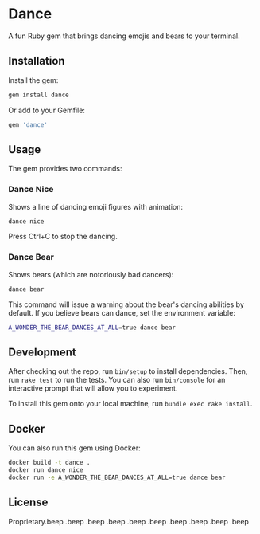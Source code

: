 # Dance

A fun Ruby gem that brings dancing emojis and bears to your terminal.

## Installation

Install the gem:

```bash
gem install dance
```

Or add to your Gemfile:

```ruby
gem 'dance'
```

## Usage

The gem provides two commands:

### Dance Nice

Shows a line of dancing emoji figures with animation:

```bash
dance nice
```

Press Ctrl+C to stop the dancing.

### Dance Bear

Shows bears (which are notoriously bad dancers):

```bash
dance bear
```

This command will issue a warning about the bear's dancing abilities by default. If you believe bears can dance, set the environment variable:

```bash
A_WONDER_THE_BEAR_DANCES_AT_ALL=true dance bear
```

## Development

After checking out the repo, run `bin/setup` to install dependencies. Then, run `rake test` to run the tests. You can also run `bin/console` for an interactive prompt that will allow you to experiment.

To install this gem onto your local machine, run `bundle exec rake install`.

## Docker

You can also run this gem using Docker:

```bash
docker build -t dance .
docker run dance nice
docker run -e A_WONDER_THE_BEAR_DANCES_AT_ALL=true dance bear
```

## License

Proprietary.beep
.beep
.beep
.beep
.beep
.beep
.beep
.beep
.beep
.beep
